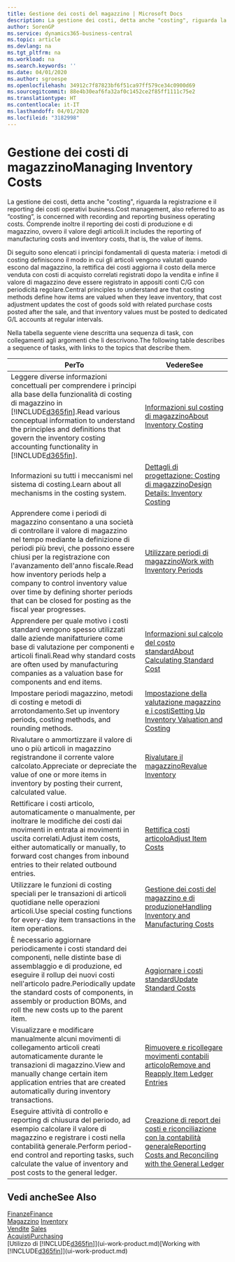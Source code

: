```yaml
---
title: Gestione dei costi del magazzino | Microsoft Docs
description: La gestione dei costi, detta anche "costing", riguarda la registrazione e il reporting dei costi operativi business. Comprende inoltre il reporting dei costi di produzione e di magazzino, ovvero il valore degli articoli.
author: SorenGP
ms.service: dynamics365-business-central
ms.topic: article
ms.devlang: na
ms.tgt_pltfrm: na
ms.workload: na
ms.search.keywords: ''
ms.date: 04/01/2020
ms.author: sgroespe
ms.openlocfilehash: 34912c7f87823bf6f51ca97ff579ce34c0900d69
ms.sourcegitcommit: 88e4b30eaf6fa32af0c1452ce2f85ff1111c75e2
ms.translationtype: HT
ms.contentlocale: it-IT
ms.lasthandoff: 04/01/2020
ms.locfileid: "3182998"
---
```

# <a name="managing-inventory-costs"></a><span data-ttu-id="ad154-104">Gestione dei costi di magazzino</span><span class="sxs-lookup"><span data-stu-id="ad154-104">Managing Inventory Costs</span></span>
<span data-ttu-id="ad154-105">La gestione dei costi, detta anche "costing", riguarda la registrazione e il reporting dei costi operativi business.</span><span class="sxs-lookup"><span data-stu-id="ad154-105">Cost management, also referred to as “costing”, is concerned with recording and reporting business operating costs.</span></span> <span data-ttu-id="ad154-106">Comprende inoltre il reporting dei costi di produzione e di magazzino, ovvero il valore degli articoli.</span><span class="sxs-lookup"><span data-stu-id="ad154-106">It includes the reporting of manufacturing costs and inventory costs, that is, the value of items.</span></span>   

<span data-ttu-id="ad154-107">Di seguito sono elencati i principi fondamentali di questa materia: i metodi di costing definiscono il modo in cui gli articoli vengono valutati quando escono dal magazzino, la rettifica dei costi aggiorna il costo della merce venduta con costi di acquisto correlati registrati dopo la vendita e infine il valore di magazzino deve essere registrato in appositi conti C/G con periodicità regolare.</span><span class="sxs-lookup"><span data-stu-id="ad154-107">Central principles to understand are that costing methods define how items are valued when they leave inventory, that cost adjustment updates the cost of goods sold with related purchase costs posted after the sale, and that inventory values must be posted to dedicated G/L accounts at regular intervals.</span></span>

<span data-ttu-id="ad154-108">Nella tabella seguente viene descritta una sequenza di task, con collegamenti agli argomenti che li descrivono.</span><span class="sxs-lookup"><span data-stu-id="ad154-108">The following table describes a sequence of tasks, with links to the topics that describe them.</span></span>

|<span data-ttu-id="ad154-109">**Per**</span><span class="sxs-lookup"><span data-stu-id="ad154-109">**To**</span></span>|<span data-ttu-id="ad154-110">**Vedere**</span><span class="sxs-lookup"><span data-stu-id="ad154-110">**See**</span></span>|  
|------------|-------------|  
|<span data-ttu-id="ad154-111">Leggere diverse informazioni concettuali per comprendere i principi alla base della funzionalità di costing di magazzino in [!INCLUDE[d365fin](includes/d365fin_md.md)].</span><span class="sxs-lookup"><span data-stu-id="ad154-111">Read various conceptual information to understand the principles and definitions that govern the inventory costing accounting functionality in [!INCLUDE[d365fin](includes/d365fin_md.md)].</span></span>|[<span data-ttu-id="ad154-112">Informazioni sul costing di magazzino</span><span class="sxs-lookup"><span data-stu-id="ad154-112">About Inventory Costing</span></span>](finance-learn-about-costing.md)|  
|<span data-ttu-id="ad154-113">Informazioni su tutti i meccanismi nel sistema di costing.</span><span class="sxs-lookup"><span data-stu-id="ad154-113">Learn about all mechanisms in the costing system.</span></span>|[<span data-ttu-id="ad154-114">Dettagli di progettazione: Costing di magazzino</span><span class="sxs-lookup"><span data-stu-id="ad154-114">Design Details: Inventory Costing</span></span>](design-details-inventory-costing.md)|
|<span data-ttu-id="ad154-115">Apprendere come i periodi di magazzino consentano a una società di controllare il valore di magazzino nel tempo mediante la definizione di periodi più brevi, che possono essere chiusi per la registrazione con l'avanzamento dell'anno fiscale.</span><span class="sxs-lookup"><span data-stu-id="ad154-115">Read how inventory periods help a company to control inventory value over time by defining shorter periods that can be closed for posting as the fiscal year progresses.</span></span>|[<span data-ttu-id="ad154-116">Utilizzare periodi di magazzino</span><span class="sxs-lookup"><span data-stu-id="ad154-116">Work with Inventory Periods</span></span>](finance-how-to-work-with-inventory-periods.md)|
|<span data-ttu-id="ad154-117">Apprendere per quale motivo i costi standard vengono spesso utilizzati dalle aziende manifatturiere come base di valutazione per componenti e articoli finali.</span><span class="sxs-lookup"><span data-stu-id="ad154-117">Read why standard costs are often used by manufacturing companies as a valuation base for components and end items.</span></span>|[<span data-ttu-id="ad154-118">Informazioni sul calcolo del costo standard</span><span class="sxs-lookup"><span data-stu-id="ad154-118">About Calculating Standard Cost</span></span>](finance-about-calculating-standard-cost.md)|
|<span data-ttu-id="ad154-119">Impostare periodi magazzino, metodi di costing e metodi di arrotondamento.</span><span class="sxs-lookup"><span data-stu-id="ad154-119">Set up inventory periods, costing methods, and rounding methods.</span></span>|[<span data-ttu-id="ad154-120">Impostazione della valutazione magazzino e i costi</span><span class="sxs-lookup"><span data-stu-id="ad154-120">Setting Up Inventory Valuation and Costing</span></span>](finance-set-up-inventory-valuation-and-costing.md)|
|<span data-ttu-id="ad154-121">Rivalutare o ammortizzare il valore di uno o più articoli in magazzino registrandone il corrente valore calcolato.</span><span class="sxs-lookup"><span data-stu-id="ad154-121">Appreciate or depreciate the value of one or more items in inventory by posting their current, calculated value.</span></span>|[<span data-ttu-id="ad154-122">Rivalutare il magazzino</span><span class="sxs-lookup"><span data-stu-id="ad154-122">Revalue Inventory</span></span>](inventory-how-revalue-inventory.md)|
|<span data-ttu-id="ad154-123">Rettificare i costi articolo, automaticamente o manualmente, per inoltrare le modifiche dei costi dai movimenti in entrata ai movimenti in uscita correlati.</span><span class="sxs-lookup"><span data-stu-id="ad154-123">Adjust item costs, either automatically or manually, to forward cost changes from inbound entries to their related outbound entries.</span></span>|[<span data-ttu-id="ad154-124">Rettifica costi articolo</span><span class="sxs-lookup"><span data-stu-id="ad154-124">Adjust Item Costs</span></span>](inventory-how-adjust-item-costs.md)|
|<span data-ttu-id="ad154-125">Utilizzare le funzioni di costing speciali per le transazioni di articoli quotidiane nelle operazioni articoli.</span><span class="sxs-lookup"><span data-stu-id="ad154-125">Use special costing functions for every-day item transactions in the item operations.</span></span>|[<span data-ttu-id="ad154-126">Gestione dei costi del magazzino e di produzione</span><span class="sxs-lookup"><span data-stu-id="ad154-126">Handling Inventory and Manufacturing Costs</span></span>](finance-handle-inventory-and-manufacturing-costs.md)|  
|<span data-ttu-id="ad154-127">È necessario aggiornare periodicamente i costi standard dei componenti, nelle distinte base di assemblaggio e di produzione, ed eseguire il rollup dei nuovi costi nell'articolo padre.</span><span class="sxs-lookup"><span data-stu-id="ad154-127">Periodically update the standard costs of components, in assembly or production BOMs, and roll the new costs up to the parent item.</span></span>|[<span data-ttu-id="ad154-128">Aggiornare i costi standard</span><span class="sxs-lookup"><span data-stu-id="ad154-128">Update Standard Costs</span></span>](finance-how-to-update-standard-costs.md)|
|<span data-ttu-id="ad154-129">Visualizzare e modificare manualmente alcuni movimenti di collegamento articoli creati automaticamente durante le transazioni di magazzino.</span><span class="sxs-lookup"><span data-stu-id="ad154-129">View and manually change certain item application entries that are created automatically during inventory transactions.</span></span>|[<span data-ttu-id="ad154-130">Rimuovere e ricollegare movimenti contabili articolo</span><span class="sxs-lookup"><span data-stu-id="ad154-130">Remove and Reapply Item Ledger Entries</span></span>](finance-how-to-remove-and-reapply-item-entries.md)|
|<span data-ttu-id="ad154-131">Eseguire attività di controllo e reporting di chiusura del periodo, ad esempio calcolare il valore di magazzino e registrare i costi nella contabilità generale.</span><span class="sxs-lookup"><span data-stu-id="ad154-131">Perform period-end control and reporting tasks, such calculate the value of inventory and post costs to the general ledger.</span></span>|[<span data-ttu-id="ad154-132">Creazione di report dei costi e riconciliazione con la contabilità generale</span><span class="sxs-lookup"><span data-stu-id="ad154-132">Reporting Costs and Reconciling with the General Ledger</span></span>](finance-report-costs-and-reconcile-with-the-general-ledger.md)|

## <a name="see-also"></a><span data-ttu-id="ad154-133">Vedi anche</span><span class="sxs-lookup"><span data-stu-id="ad154-133">See Also</span></span>  
 [<span data-ttu-id="ad154-134">Finanze</span><span class="sxs-lookup"><span data-stu-id="ad154-134">Finance</span></span>](finance.md)  
 <span data-ttu-id="ad154-135">[Magazzino](inventory-manage-inventory.md) </span><span class="sxs-lookup"><span data-stu-id="ad154-135">[Inventory](inventory-manage-inventory.md) </span></span>  
 <span data-ttu-id="ad154-136">[Vendite](sales-manage-sales.md) </span><span class="sxs-lookup"><span data-stu-id="ad154-136">[Sales](sales-manage-sales.md) </span></span>  
 [<span data-ttu-id="ad154-137">Acquisti</span><span class="sxs-lookup"><span data-stu-id="ad154-137">Purchasing</span></span>](purchasing-manage-purchasing.md)  
 <span data-ttu-id="ad154-138">[Utilizzo di [!INCLUDE[d365fin](includes/d365fin_md.md)]](ui-work-product.md)</span><span class="sxs-lookup"><span data-stu-id="ad154-138">[Working with [!INCLUDE[d365fin](includes/d365fin_md.md)]](ui-work-product.md)</span></span>
